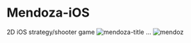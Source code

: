 # Mendoza-iOS
2D iOS strategy/shooter game
![mendoza-title](https://user-images.githubusercontent.com/33275034/200041042-844876ab-4699-48a5-ad51-dd9a534e4180.png)
...
![mendoz](https://user-images.githubusercontent.com/33275034/200041062-7c2cc19d-056d-4cea-ad37-f0e57c3b51b3.png)

